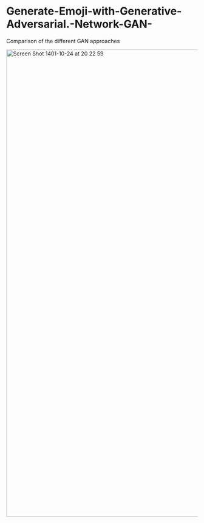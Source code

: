 # Generate-Emoji-with-Generative-Adversarial.-Network-GAN-
Comparison of the different GAN approaches

<img width="1228" alt="Screen Shot 1401-10-24 at 20 22 59" src="https://user-images.githubusercontent.com/15584108/212485145-0397c790-7937-45b3-877e-1a2497b59432.png">
